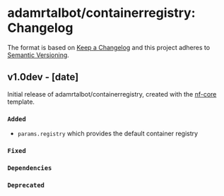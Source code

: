 # adamrtalbot/containerregistry: Changelog

The format is based on [Keep a Changelog](https://keepachangelog.com/en/1.0.0/)
and this project adheres to [Semantic Versioning](https://semver.org/spec/v2.0.0.html).

## v1.0dev - [date]

Initial release of adamrtalbot/containerregistry, created with the [nf-core](https://nf-co.re/) template.

### `Added`

- `params.registry` which provides the default container registry

### `Fixed`

### `Dependencies`

### `Deprecated`
